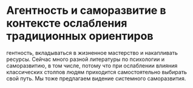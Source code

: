 # Агентность и саморазвитие в контексте ослабления традиционных ориентиров

гентность, вкладываться в жизненное мастерство и накапливать ресурсы.
Сейчас много разной литературы по психологии и саморазвитию, в том числе, потому что при ослаблении влияния классических столпов людям приходится самостоятельно выбирать свой путь. Мы тоже предлагаем видение системного саморазвития.
